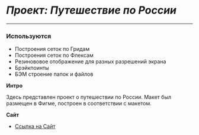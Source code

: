 # *Проект: Путешествие по России*


------

### Используются
* Построения сеток по Гридам
* Построения сеток по Флексам
* Резинововое отображение для разных разрешений экрана
* Брэйкпоинты
* БЭМ строение папок и файлов

**Интро**

Здесь представлен проект о путешествии по России.
Макет был размещен в Фигме, построен в соответствии с макетом.


**Сайт**

* [Ссылка на Сайт](https://Alexey787-design.github.io/russian-travel)


